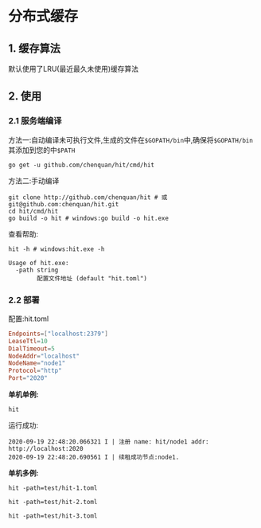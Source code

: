 # 分布式缓存
## 1. 缓存算法
默认使用了LRU(最近最久未使用)缓存算法
## 2. 使用

### 2.1 服务端编译
方法一:自动编译未可执行文件,生成的文件在`$GOPATH/bin`中,确保将`$GOPATH/bin`其添加到您的中`$PATH`
```shell script
go get -u github.com/chenquan/hit/cmd/hit
```
方法二:手动编译
```shell script
git clone http://github.com/chenquan/hit # 或 git@github.com:chenquan/hit.git
cd hit/cmd/hit
go build -o hit # windows:go build -o hit.exe
```
查看帮助:
```shell script
hit -h # windows:hit.exe -h
```
```shell script
Usage of hit.exe:
  -path string
        配置文件地址 (default "hit.toml")

```

### 2.2 部署
配置:hit.toml
```toml
Endpoints=["localhost:2379"]
LeaseTtl=10
DialTimeout=5
NodeAddr="localhost"
NodeName="node1"
Protocol="http"
Port="2020"
```
**单机单例:**
```shell script
hit
```
运行成功:
```shell script
2020-09-19 22:48:20.066321 I | 注册 name: hit/node1 addr: http://localhost:2020
2020-09-19 22:48:20.690561 I | 续租成功节点:node1.
```

**单机多例:**
```shell script
hit -path=test/hit-1.toml
```
```shell script
hit -path=test/hit-2.toml

```
```shell script
hit -path=test/hit-3.toml
```